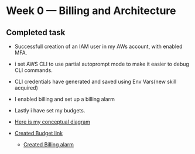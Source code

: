 # Week 0 — Billing and Architecture
## Completed task

- Successfull creation of an IAM user in my AWs account, with enabled MFA.
- i set AWS CLI to use partial autoprompt mode to make it easier to debug CLI commands.
- CLI credentials have generated and saved using Env Vars(new skill acquired)
- I enabled billing and set up a billing alarm
- Lastly i have set my budgets.
- [Here is my conceptual diagram](https://lucid.app/lucidchart/356ff6fb-90bd-4d43-9f8e-7e355bf22a2f/edit?viewport_loc=-980%2C-370%2C2220%2C1038%2C0_0&invitationId=inv_4ffaccae-2add-48a2-997a-59514d7e2676)
- [Created Budget link](https://us-east-1.console.aws.amazon.com/billing/home?region=us-east-1#/budgets/overview)

  - [Created Billing alarm](https://us-east-1.console.aws.amazon.com/billing/home?region=us-east-1#/preferences)
